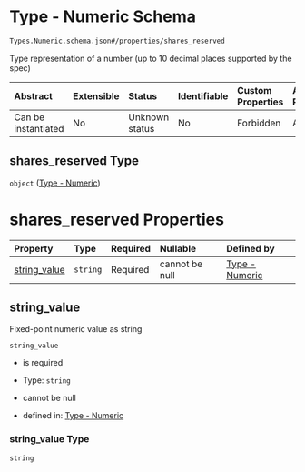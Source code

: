 # Type - Numeric Schema

```txt
Types.Numeric.schema.json#/properties/shares_reserved
```

Type representation of a number (up to 10 decimal places supported by the spec)

| Abstract            | Extensible | Status         | Identifiable | Custom Properties | Additional Properties | Access Restrictions | Defined In                                                                        |
| :------------------ | :--------- | :------------- | :----------- | :---------------- | :-------------------- | :------------------ | :-------------------------------------------------------------------------------- |
| Can be instantiated | No         | Unknown status | No           | Forbidden         | Allowed               | none                | [StockPlan.schema.json*](../objects/StockPlan.schema.json "open original schema") |

## shares_reserved Type

`object` ([Type - Numeric](stockplan-properties-type---numeric.md))

# shares_reserved Properties

| Property                      | Type     | Required | Nullable       | Defined by                                                                                                |
| :---------------------------- | :------- | :------- | :------------- | :-------------------------------------------------------------------------------------------------------- |
| [string_value](#string_value) | `string` | Required | cannot be null | [Type - Numeric](numeric-properties-string_value.md "Types.Numeric.schema.json#/properties/string_value") |

## string_value

Fixed-point numeric value as string

`string_value`

*   is required

*   Type: `string`

*   cannot be null

*   defined in: [Type - Numeric](numeric-properties-string_value.md "Types.Numeric.schema.json#/properties/string_value")

### string_value Type

`string`
